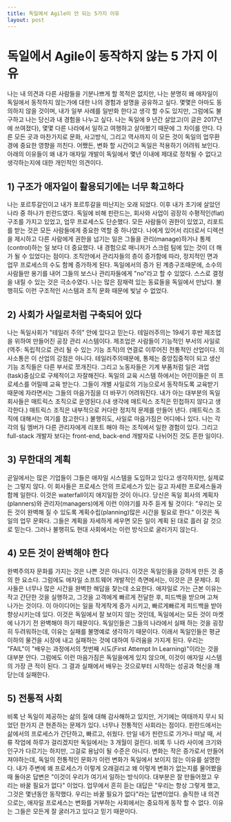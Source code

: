 ```yaml
---
title: 독일에서 Agile이 안 되는 5가지 이유
layout: post
---
```

# 독일에서 Agile이 동작하지 않는 5 가지 이유

나는 내 의견과 다른 사람들을 기분나쁘게 할 목적은 없지만, 나는 분명히 왜 애자일이 독일에서 동작하지 않는가에 대한 나의 경험과 설명을 공유하고 싶다.
몇몇은 아마도 동의하지 않을 것이며, 내가 일부 사례를 일반화 한다고 생각 할 수도 있지만, 그럼에도 불구하고 나는 당신과 내 경험을 나누고 싶다.
나는 독일에 9 년간 살았고(이 글은 2017년에 쓰여졌다), 몇몇 다른 나라에서 일하고 여행하고 살아봤기 때문에 그 차이를 안다. 다른 모든 곳과 마찬가지로 문화, 사고방식, 그리고 역사까지 이 모든 것이 독일의 업무환경에 중요한 영향을 끼친다.
어쨌든, 변화 할 시간이고 독일은 적용하기 어려워 보인다. 아래의 이유들이 왜 내가 애자일 개발이 독일에서 몇년 이내에 제대로 정착될 수 없다고 생각하는지에 대한 개인적인 의견이다.

## 1) 구조가 애자일이 활용되기에는 너무 확고하다
나는 포르투갈인이고 내가 포르투갈을 떠난지는 오래 되었다. 이후 내가 초기에 살았던 나라 중 하나가 핀란드였다.
독일에 비해 핀란드는, 회사와 사업이 굉장히 수평적인(flat) 구조를 가지고 있었고, 업무 프로세스도 단순했다. 모든 사람들이 권한이 있었고, 리포트를 받는 것은 모든 사람들에게 중요한 역할 중 하나였다.
나에게 있어서 리더로서 디렉션을 제시하고 다른 사람에게 권한을 넘기는 일은 그들을 관리(manage)하거나 통제(control)하는 일 보다 더 중요했다. 내 경험으로 매니저가 스크럼 팀에 있는 것이 더 해가 될 수 있었다는 점이다.
조직안에서 관리자들의 층이 증가함에 따라, 정치적인 면과 업무 프로세스의 수도 함께 증가하게 된다. 독일에서의 증가 된 계층구조때문에, 소수의 사람들만 용기를 내어 그들의 보스나 관리자들에게 "no"라고 할 수 있었다. 스스로 결정을 내릴 수 있는 것은 극소수였다.
나는 많은 잠재력 있는 동료들을 독일에서 만났다. 불행히도 이런 구조적인 시스템과 조직 문화 때문에 빛날 수 없었다.

## 2) 사회가 사일로처럼 구축되어 있다
나는 독일사회가 "테일러 주의" 안에 있다고 믿는다. 테일러주의는 19세기 후반 제조업을 위하여 만들어진 공장 관리 시스템이다. 제조업은 사람들이 기능적인 부서의 사일로(역주: 독립적으로 관리 될 수 있는 기능 조직)의 연결로 이루어진 전통적인 산업이다. 의사소통은 이 산업의 강점은 아니다. 
테일러주의때문에, 통제는 중앙집중적이 되고 생산 기능 조직들은 다른 부서로 쪼개진다. 그리고 노동자들은 기계 부품처럼 일은 과업(task)중심으로 구체적이고 자잘해진다. 
독일의 교육 시스템 하에서는 어린이들은 이 프로세스를 어릴때 교육 받는다. 그들이 개별 사일로의 기능으로서 동작하도록 교육받기 때문에 자라면서는 그들의 마음가짐을 더 바꾸기 어려워진다.
내가 아는 대부분의 독일 회사들은 매트릭스 조직으로 운영된다.(내 생각에 매트릭스 조직은 민첩하지 않다고 생각한다.) 매트릭스 조직은 내부적으로 커다란 정치적 문제를 만들어 낸다. (매트릭스 조직에 대해서는 여기를 참고한다.)
불행히도, 사일로 마음가짐은 어디에나 있다. 나는 각각의 팀 멤버가 다른 관리자에게 리포트 해야 하는 조직에서 일한 경험이 있다. 그리고 full-stack 개발자 보다는 front-end, back-end 개발자로 나뉘어진 것도 흔한 일이다.

## 3) 무한대의 계획
곧일에서는 많은 기업들이 그들은 애자일 시스템을 도입하고 있다고 생각하지만, 실제로는 그렇지 않다. 이 회사들은 프로세스 안의 프로세스가 있는 길고 자세한 프로세스들과 함께 일한다. 이것은 waterfall이지 애지일한 것이 아니다.
당신은 독일 회사의 계획자(planners)와 관리자(managers)에게 이런 이야기를 자주 듣게 될 것이다: "우리는 모든 것이 완벽해 질 수 있도록 계획수립(planning)많은 시간을 필요로 한다."
이것은 독일의 업무 문화다. 그들은 계획을 자세하게 세우면 모든 일이 계획 된 대로 흘러 갈 것으로 믿는다. 그러나 불행히도 현대 사회에서는 이런 방식으로 굴러가지 않는다.

## 4) 모든 것이 완벽해야 한다
완벽주의자 문화를 가지는 것은 나쁜 것은 아니다. 이것은 독일인들을 강하게 만든 것 중의 한 요소다. 그럼에도 애자일 소프트웨어 개발적인 측면에서는, 이것은 큰 문제다. 회사들은 너무나 많은 시간을 완벽한 해답을 찾는데 소요한다.
애자일로 가는 근본 이유는 작고 간단한 것을 실행하고, 그것을 고객에게 빠르게 전달한 후, 피드백을 받으며 고쳐 나가는 것이다. 이 아이디어는 일을 작게작게 증가 시키고, 빠르게빠르게 피드백을 받아 향상시키는데 있다. 이것은 독일에서 잘 보이지 않는 것인데, 독일에서는 모든 것이 마켓에 나가기 전 완벽해야 하기 때문이다.
독일인들은 그들의 나라에서 실패 하는 것을 굉장히 두려워하는데, 이유는 실패를 불명예로 생각하기 때문이다. 이래서 독일인들은 평균 이하의 물건을 시장에 내고 실패하는 것에 대하여 두려움을 가지게 된다.
우리는 "FAIL"이 "배우는 과정에서의 첫번째 시도(First Attempt In Learning)"이라는 것을 대부분 안다. 그럼에도 이런 마음가짐은 독일을에게 있지 않으며, 이것이 애자일 시스템의 가장 큰 적이 된다. 그 결과 실패에서 배우는 것으로부터 시작하는 성공과 혁신을 깨닫는데 실패한다.

## 5) 전통적 사회
비록 난 독일이 제공하는 삶의 질에 대해 감사해하고 있지만, 거기에는 여태까지 무시 되었던 한가지 큰 현존하는 문제가 있다. 너무나 전통적인 사회라는 점이다.
핀란드에서는 삶에서의 프로세스가 간단하고, 빠르고, 쉬웠다. 만일 네가 핀란드로 가거나 떠날 때, 서류 작업에 하루가 걸리겠지만 독일에서는 3 개월이 걸린다. 
비록 두 나라 사이에 크기와 인구가 다르기는 하지만, 그걸로 용납이 될 수준은 아니다. 변화는 작은 증가로서 만들어져야하는데, 독일의 전통적인 문화가 이런 변화가 독일에서 보이지 않는 이유를 설명한다.
내가 주변에 왜 프로세스가 이렇게 오래걸리고 왜 이렇게 변화가 없는지를 물어봤을 때 돌아온 답변은 "이것이 우리가 여기서 일하는 방식이다. 대부분은 잘 만들어졌고 우리는 바꿀 필요가 없다" 이었다.
업무에서 흔히 듣는 대답은 "우리는 항상 그렇게 했고, 그것은 몇년동안 동작했다. 우리는 바꿀 필요가 없다"라는 답변이었다.
솔직한 내 의견으로는, 애자일 프로세스는 변화를 거부하는 사회에서는 중요하게 동작 할 수 없다. 이유는 그들은 모든게 잘 굴러가고 있다고 믿기 때문이다.
